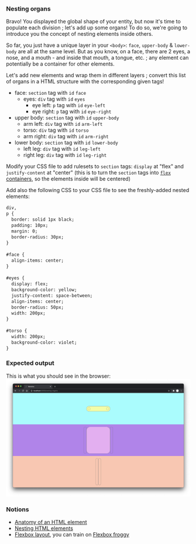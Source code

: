 ### Nesting organs

Bravo! You displayed the global shape of your entity, but now it's time to populate each division ; let's add up some organs!
To do so, we're going to introduce you the concept of nesting elements inside others.

So far, you just have a unique layer in your `<body>`: `face`, `upper-body` & `lower-body` are all at the same level.
But as you know, on a face, there are 2 eyes, a nose, and a mouth - and inside that mouth, a tongue, etc. ; any element can potentially be a container for other elements.

Let's add new elements and wrap them in different layers ; convert this list of organs in a HTML structure with the corresponding given tags!

- face: `section` tag with `id` `face`
  - eyes: `div` tag with `id` `eyes`
    - eye left: `p` tag with `id` `eye-left`
    - eye right: `p` tag with `id` `eye-right`
- upper body: `section` tag with `id` `upper-body`
  - arm left: `div` tag with `id` `arm-left`
  - torso: `div` tag with `id` `torso`
  - arm right: `div` tag with `id` `arm-right`
- lower body: `section` tag with `id` `lower-body`
  - left leg: `div` tag with `id` `leg-left`
  - right leg: `div` tag with `id` `leg-right`

Modify your CSS file to add rulesets to `section` tags: `display` at "flex" and `justify-content` at "center" (this is to turn the `section` tags into [`flex` containers](https://developer.mozilla.org/en-US/docs/Web/CSS/CSS_Flexible_Box_Layout/Basic_Concepts_of_Flexbox), so the elements inside will be centered)

Add also the following CSS to your CSS file to see the freshly-added nested elements:

```
div,
p {
  border: solid 1px black;
  padding: 10px;
  margin: 0;
  border-radius: 30px;
}

#face {
  align-items: center;
}

#eyes {
  display: flex;
  background-color: yellow;
  justify-content: space-between;
  align-items: center;
  border-radius: 50px;
  width: 200px;
}

#torso {
  width: 200px;
  background-color: violet;
}
```

### Expected output

This is what you should see in the browser:
![](https://github.com/01-edu/public/raw/master/subjects/nesting-organs/nesting-organs.png)

### Notions

- [Anatomy of an HTML element](https://developer.mozilla.org/en-US/docs/Learn/HTML/Introduction_to_HTML/Getting_started#anatomy_of_an_html_element)
- [Nesting HTML elements](https://developer.mozilla.org/en-US/docs/Learn/HTML/Introduction_to_HTML/Getting_started#nesting_elements)
- [Flexbox layout](https://developer.mozilla.org/en-US/docs/Web/CSS/CSS_Flexible_Box_Layout/Basic_Concepts_of_Flexbox), you can train on [Flexbox froggy](https://flexboxfroggy.com/)
